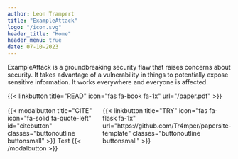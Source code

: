 ```yaml
---
author: Leon Trampert
title: "ExampleAttack"
logo: "/icon.svg"
header_title: "Home"
header_menu: true
date: 07-10-2023
---
```


ExampleAttack is a groundbreaking security flaw that raises concerns about
security. It takes advantage of a vulnerability in things to potentially expose
sensitive information. It works everywhere and everyone is affected.

{{< linkbutton title="READ" icon="fas fa-book fa-1x" url="/paper.pdf" >}}

<div class="columns" style="margin-top: 1rem">
    <div>
{{< modalbutton title="CITE" icon="fa-solid fa-quote-left" id="citebutton" classes="buttonoutline buttonsmall" >}}
Test
{{< /modalbutton >}}
    </div>
    <div>
{{< linkbutton title="TRY" icon="fas fa-flask fa-1x" url="https://github.com/Tr4mper/papersite-template" classes="buttonoutline buttonsmall" >}}
    </div>
</div>
